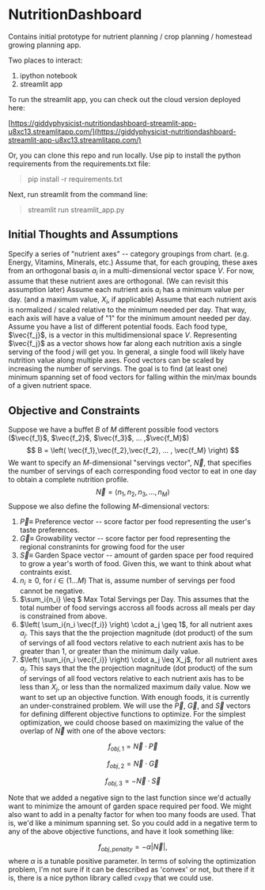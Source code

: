 # NutritionDashboard

Contains initial prototype for nutrient planning / crop planning / homestead growing planning app.

Two places to interact:
1. ipython notebook
2. streamlit app


To run the streamlit app, you can check out the cloud version deployed here:

[https://giddyphysicist-nutritiondashboard-streamlit-app-u8xc13.streamlitapp.com/](https://giddyphysicist-nutritiondashboard-streamlit-app-u8xc13.streamlitapp.com/)


Or, you can clone this repo and run locally.
Use pip to install the python requirements from the requirements.txt file:

> pip install -r requirements.txt

Next, run streamlit from the command line:

> streamlit run streamlit_app.py

## Initial Thoughts and Assumptions
Specify a series of "nutrient axes" -- category groupings from chart. (e.g. Energy, Vitamins, Minerals, etc.)
Assume that, for each grouping, these axes from an orthogonal basis ${a_i}$ in a multi-dimensional vector space $V$. For now, assume that these nutrient axes are orthogonal. (We can revisit this assumption later)
Assume each nutrient axis $a_i$ has a minimum value per day. (and a maximum value, $X_i$, if applicable)
Assume that each nutrient axis is normalized / scaled relative to the minimum needed per day. That way, each axis will have a value of "1" for the minimum amount needed per day. 
Assume you have a list of different potential foods. Each food type, $\vec{f_j}$, is a vector in this multidimensional space $V$. Representing $\vec{f_j}$ as a vector shows how far along each nutrition axis a single serving of the food $j$ will get you. In general, a single food will likely have nutrition value along multiple axes. Food vectors can be scaled by increasing the number of servings.
The goal is to find (at least one) minimum spanning set of food vectors for falling within the min/max bounds of a given nutrient space.


## Objective and Constraints
Suppose we have a buffet $B$ of $M$ different possible food vectors ($\vec{f_1}$, $\vec{f_2}$, $\vec{f_3}$, ... ,$\vec{f_M}$)
$$
B = \left(  \vec{f_1},\vec{f_2},\vec{f_2}, ... , \vec{f_M}  \right)
$$
We want to specify an $M$-dimensional "servings vector", $\vec{N}$, that specifies the number of servings of each corresponding food vector to eat in one day to obtain a complete nutrition profile.
$$
\vec{N} = \langle n_1, n_2, n_3, ..., n_M \rangle
$$
Suppose we also define the following $M$-dimensional vectors:
1. $\vec{P}\equiv$ Preference vector -- score factor per food representing the user's taste preferences.
2. $\vec{G}\equiv$ Growability vector -- score factor per food representing the regional constranints for growing food for the user
3. $\vec{S}\equiv$ Garden Space vector -- amount of garden space per food required to grow a year's worth of food.
Given this, we want to think about what contraints exist. 
1. $n_i \geq 0$, for $i \in (1...M)$ That is, assume number of servings per food cannot be negative.
2. $\sum_i{n_i} \leq $ Max Total Servings per Day. This assumes that the total number of food servings accross all foods across all meals per day is constrained from above.
3. $\left( \sum_i{n_i \vec{f_i}} \right) \cdot a_j \geq 1$, for all nutrient axes $a_j$. This says that the the projection magnitude (dot product) of the sum of servings of all food vectors relative to each nutrient axis has to be greater than 1, or greater than the minimum daily value.
4. $\left( \sum_i{n_i \vec{f_i}} \right) \cdot a_j \leq X_j$, for all nutrient axes $a_j$. This says that the the projection magnitude (dot product) of the sum of servings of all food vectors relative to each nutrient axis has to be less than $X_j$, or less than the normalized maximum daily value.
Now we want to set up an objective function. With enough foods, it is currently an under-constrained problem. We will use the $\vec{P}$, $\vec{G}$, and $\vec{S}$ vectors for defining different objective functions to optimize.
For the simplest optimization, we could choose based on maximizing the value of the overlap of $\vec{N}$ with one of the above vectors:

$$f_{obj,1} = \vec{N} \cdot \vec{P}$$

$$f_{obj,2} = \vec{N} \cdot \vec{G}$$

$$f_{obj,3} = - \vec{N} \cdot \vec{S}$$

Note that we added a negative sign to the last function since we'd actually want to minimize the amount of garden space required per food.
We might also want to add in a penalty factor for when too many foods are used. That is, we'd like a minimum spanning set. So you could add in a negative term to any of the above objective functions, and have it look something like:

$$f_{obj,penalty} = - \alpha \lvert \vec{N} \rvert,$$
where $\alpha$ is a tunable positive parameter. 
In terms of solving the optimization problem, I'm not sure if it can be described as 'convex' or not, but there if it is, there is a nice python library called ```cvxpy``` that we could use.
    

